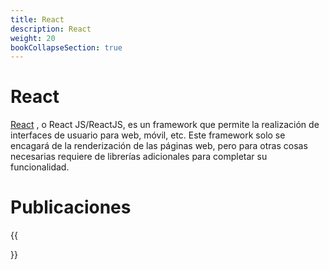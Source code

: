 ```yaml
---
title: React
description: React
weight: 20
bookCollapseSection: true
---
```


# React

[React](https://reactjs.org/) , o React JS/ReactJS, es un framework que permite la realización de interfaces de usuario para web, móvil, etc. Este framework solo se encagará de la renderización de las páginas web, pero para otras cosas necesarias requiere de librerías adicionales para completar su funcionalidad.

# Publicaciones

{{<section>}}